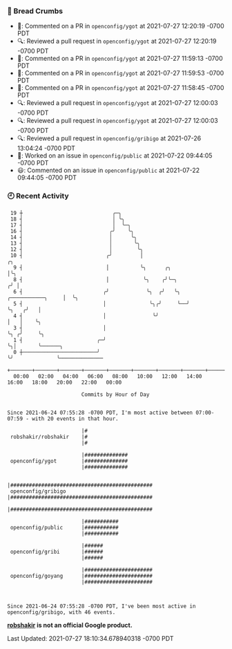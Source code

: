 ### 🍞 Bread Crumbs

 * 💬: Commented on a PR in  `openconfig/ygot` at 2021-07-27 12:20:19 -0700 PDT
 * 🔍: Reviewed a pull request in  `openconfig/ygot` at 2021-07-27 12:20:19 -0700 PDT
 * 💬: Commented on a PR in  `openconfig/ygot` at 2021-07-27 11:59:13 -0700 PDT
 * 💬: Commented on a PR in  `openconfig/ygot` at 2021-07-27 11:59:53 -0700 PDT
 * 💬: Commented on a PR in  `openconfig/ygot` at 2021-07-27 11:58:45 -0700 PDT
 * 🔍: Reviewed a pull request in  `openconfig/ygot` at 2021-07-27 12:00:03 -0700 PDT
 * 🔍: Reviewed a pull request in  `openconfig/ygot` at 2021-07-27 12:00:03 -0700 PDT
 * 🔍: Reviewed a pull request in  `openconfig/gribigo` at 2021-07-26 13:04:24 -0700 PDT
 * 👀: Worked on an issue in `openconfig/public` at 2021-07-22 09:44:05 -0700 PDT
 * 😃: Commented on an issue in `openconfig/public` at 2021-07-22 09:44:05 -0700 PDT

### 🕘 Recent Activity
```
 19 ┼                             ╭─╮
 18 ┤                             │ ╰╮
 17 ┤                             │  ╰─╮
 16 ┤                            ╭╯    ╰╮
 14 ┤                            │      ╰╮
 13 ┤                            │       ╰╮
 12 ┤                            │        ╰╮
 10 ┤                           ╭╯         │                                 ╭╮
  9 ┤                           │          ╰╮      ╭╮                        │╰╮
  8 ┤                           │           ╰╮    ╭╯╰─╮                     ╭╯ │
  6 ┤                          ╭╯            ╰╮  ╭╯   ╰╮  ╭───────────╮     │  ╰╮
  5 ┤                          │              ╰╮╭╯     ╰──╯           ╰╮   ╭╯   │
  4 ┤                          │               ╰╯                      │   │    ╰╮
  3 ┤                          │                                       ╰╮ ╭╯     ╰╮
  1 ┤                        ╭─╯                                        ╰╮│       ╰──────╮
  0 ┼────────────────────────╯                                           ╰╯              ╰──────────────
    +───────+───────+───────+───────+───────+───────+───────+───────+───────+───────+───────+───────+────
  00:00   02:00   04:00   06:00   08:00   10:00   12:00   14:00   16:00   18:00   20:00   22:00   00:00   

						Commits by Hour of Day


Since 2021-06-24 07:55:28 -0700 PDT, I'm most active between 07:00-07:59 - with 20 events in that hour.

```



```
                        |#
 robshakir/robshakir    |#
                        |#

                        |##############
 openconfig/ygot        |##############
                        |##############

                        |##############################################
 openconfig/gribigo     |##############################################
                        |##############################################

                        |###########
 openconfig/public      |###########
                        |###########

                        |######
 openconfig/gribi       |######
                        |######

                        |######################
 openconfig/goyang      |######################
                        |######################



Since 2021-06-24 07:55:28 -0700 PDT, I've been most active in openconfig/gribigo, with 46 events.

```
**[robshakir](mailto:robjs@google.com) is not an official Google product.**  


Last Updated: 2021-07-27 18:10:34.678940318 -0700 PDT
